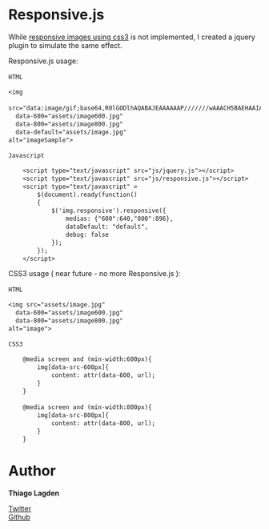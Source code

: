 Responsive.js
=============

While [responsive images using css3](http://nicolasgallagher.com/responsive-images-using-css3/) is not implemented, I created a jquery plugin to simulate the same effect.

Responsive.js usage:

`HTML` 

    <img
      src="data:image/gif;base64,R0lGODlhAQABAJEAAAAAAP///////wAAACH5BAEHAAIALAAAAAABAAEAAAICVAEAOw=="
      data-600="assets/image600.jpg"
      data-800="assets/image800.jpg"
      data-default="assets/image.jpg"
    alt="imageSample">

`Javascript`

        <script type="text/javascript" src="js/jquery.js"></script>
        <script type="text/javascript" src="js/responsive.js"></script>
        <script type="text/javascript" >
            $(document).ready(function()
            {
                $('img.responsive').responsive({
                    medias: {"600":640,"800":896},
                    dataDefault: "default",
                    debug: false
                });
            });
        </script>

CSS3 usage ( near future - no more Responsive.js ):

`HTML` 

    <img src="assets/image.jpg"
      data-600="assets/image600.jpg"
      data-800="assets/image800.jpg"
    alt="image">

`CSS3`

        @media screen and (min-width:600px){
            img[data-src-600px]{
                content: attr(data-600, url);
            }
        }

        @media screen and (min-width:800px){
            img[data-src-800px]{
                content: attr(data-800, url);
            }
        }

Author
======

**Thiago Lagden**

[Twitter](http://twitter.com/thiagolagden)  
[Github](http://github.com/lagden)